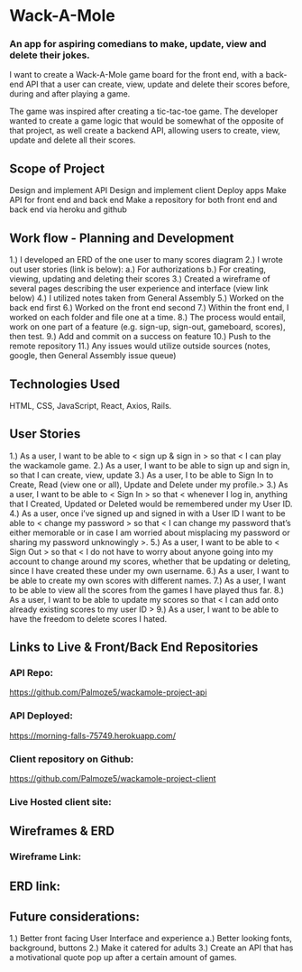 # Wack-A-Mole
### An app for aspiring comedians to make, update, view and delete their jokes.
I want to create a Wack-A-Mole game board for the front end, with a back-end API that a user can create, view, update and delete their scores before, during and after playing a game.

The game was inspired after creating a tic-tac-toe game. The developer wanted to create a game logic that would be somewhat of the opposite of that project, as well create a backend API, allowing users to create, view, update and delete all their scores.

## Scope of Project
Design and implement API
Design and implement client
Deploy apps
Make API for front end and back end
Make a repository for both front end and back end
via heroku and github

## Work flow - Planning and Development
1.) I developed an ERD of the one user to many scores diagram
2.) I wrote out user stories (link is below):
a.) For authorizations
b.) For creating, viewing, updating and deleting their scores
3.) Created a wireframe of several pages describing the user
experience and interface (view link below)
4.) I utilized notes taken from General Assembly
5.) Worked on the back end first
6.) Worked on the front end second
7.) Within the front end, I worked on each folder and file
one at a time.
8.) The process would entail, work on one part of a feature (e.g.
sign-up, sign-out, gameboard, scores), then test.
9.) Add and commit on a success on feature
10.) Push to the remote repository
11.) Any issues would utilize outside sources (notes, google, then General Assembly issue queue)

## Technologies Used
HTML,
CSS,
JavaScript,
React,
Axios,
Rails.

## User Stories
1.) As a user, I want to be able to < sign up & sign in > so that < I can play the wackamole game.
2.) As a user, I want to be able to sign up and sign in, so that I can create, view, update
3.) As a user, I to be able to Sign In to Create, Read (view one or all), Update and Delete  under my profile.>
3.) As a user, I want to be able to < Sign In > so that < whenever I log in, anything that I Created, Updated or Deleted would be remembered under my User ID.
4.) As a user, once i’ve signed up and signed in with a User ID  I want to be able to < change my password > so that < I can change my password that’s either memorable or in case I am worried about misplacing my password or sharing my password unknowingly >.
5.) As a user, I want to be able to < Sign Out > so that < I do not have to worry about anyone going into my account to change around my scores, whether that be updating or deleting, since I have created these under my own username.
6.) As a user, I want to be able to create my own scores with different names.
7.) As a user, I want to be able to view all the scores from the games I have played thus far.
8.) As a user, I want to be able to update my scores so that < I can add onto already existing scores to my user ID >
9.) As a user, I want to be able to have the freedom to delete scores I hated.

## Links to Live & Front/Back End Repositories
### API Repo:
https://github.com/Palmoze5/wackamole-project-api
### API Deployed:
https://morning-falls-75749.herokuapp.com/
### Client repository on Github:
https://github.com/Palmoze5/wackamole-project-client
### Live Hosted client site:

## Wireframes & ERD
### Wireframe Link:

## ERD link:


## Future considerations:
1.) Better front facing User Interface and experience
a.) Better looking fonts, background, buttons
2.) Make it catered for adults
3.) Create an API that has a motivational quote pop up after a certain amount of games.
